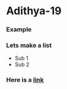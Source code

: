 # Adithya-19
### Example
### Lets make a list
- Sub 1
- Sub 2
### Here is a [link](https://www.google.com)
